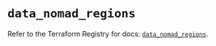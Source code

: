# `data_nomad_regions`

Refer to the Terraform Registry for docs: [`data_nomad_regions`](https://registry.terraform.io/providers/hashicorp/nomad/2.5.0/docs/data-sources/regions).
